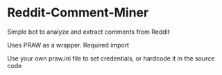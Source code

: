 # Reddit-Comment-Miner
Simple bot to analyze and extract comments from Reddit

Uses PRAW as a wrapper. Required import

Use your own praw.ini file to set credentials, or hardcode it in the source code
